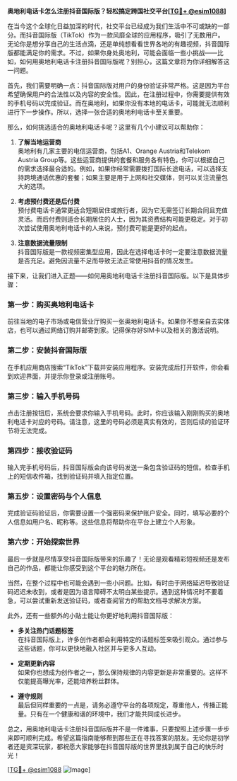 **奥地利电话卡怎么注册抖音国际版？轻松搞定跨国社交平台[[TG💪+ @esim1088](https://t.me/s/esim1088)]**

在当今这个全球化日益加深的时代，社交平台已经成为我们生活中不可或缺的一部分。而抖音国际版（TikTok）作为一款风靡全球的应用程序，吸引了无数用户。无论你是想分享自己的生活点滴，还是单纯想看看世界各地的有趣视频，抖音国际版都能满足你的需求。不过，如果你身处奥地利，可能会面临一些小挑战——比如，如何用奥地利电话卡注册抖音国际版呢？别担心，这篇文章将为你详细解答这一问题。

首先，我们需要明确一点：抖音国际版对用户的身份验证非常严格。这是因为平台希望确保用户的合法性以及内容的安全性。因此，在注册过程中，你需要提供有效的手机号码以完成验证。而在奥地利，如果你没有本地的电话卡，可能就无法顺利进行下一步操作。所以，选择一张合适的奥地利电话卡至关重要。

那么，如何挑选适合的奥地利电话卡呢？这里有几个小建议可以帮助你：

1. **了解当地运营商**  
   奥地利有几家主要的电信运营商，包括A1、Orange Austria和Telekom Austria Group等。这些运营商提供的套餐和服务各有特色，你可以根据自己的需求选择最合适的。例如，如果你经常需要拨打国际长途电话，可以选择支持跨境通话优惠的套餐；如果主要是用于上网和社交媒体，则可以关注流量包大的选项。

2. **考虑预付费还是后付费**  
   预付费电话卡通常更适合短期居住或旅行者，因为它无需签订长期合同且充值灵活。而后付费则适合长期居住的人士，因为其资费结构可能更稳定。对于初次尝试使用奥地利电话卡的人来说，预付费可能是更好的起点。

3. **注意数据流量限制**  
   抖音国际版是一款视频密集型应用，因此在选择电话卡时一定要注意数据流量是否充足。避免因流量不足而导致无法正常使用抖音的情况发生。

接下来，让我们进入正题——如何用奥地利电话卡注册抖音国际版。以下是具体步骤：

### 第一步：购买奥地利电话卡  
前往当地的电子市场或电信营业厅购买一张奥地利电话卡。如果你不想亲自去实体店，也可以通过网络订购并邮寄到家。记得保存好SIM卡以及相关的激活说明。

### 第二步：安装抖音国际版  
在手机应用商店搜索“TikTok”下载并安装应用程序。安装完成后打开软件，你会看到欢迎界面，并提示你登录或注册账号。

### 第三步：输入手机号码  
点击注册按钮后，系统会要求你输入手机号码。此时，你应该输入刚刚购买的奥地利电话卡对应的号码。请注意，这里的号码必须是真实有效的，否则后续的验证环节将无法完成。

### 第四步：接收验证码  
输入完手机号码后，抖音国际版会向该号码发送一条包含验证码的短信。检查手机上的短信收件箱，找到验证码并填入指定位置。

### 第五步：设置密码与个人信息  
完成验证码验证后，你需要设置一个强密码来保护账户安全。同时，填写必要的个人信息如用户名、昵称等。这些信息将帮助你在平台上建立个人形象。

### 第六步：开始探索世界  
最后一步就是尽情享受抖音国际版带来的乐趣了！无论是观看精彩短视频还是发布自己的作品，都能让你感受到这个平台的魅力所在。

当然，在整个过程中也可能会遇到一些小问题。比如，有时由于网络延迟导致验证码迟迟未收到，或者是因为语言障碍不太明白某些提示。遇到这种情况时不要着急，可以尝试重新发送验证码，或者查阅官方的帮助文档寻求解决方案。

此外，还有一些额外的小贴士能让你更好地利用抖音国际版：

- **多关注热门话题标签**  
  在抖音国际版上，许多创作者都会利用特定的话题标签来吸引观众。通过参与这些话题，你可以更快地融入社区并与更多人互动。

- **定期更新内容**  
  如果你也想成为创作者之一，那么保持规律的内容更新是非常重要的。这样不仅能提高曝光率，还能培养粉丝群体。

- **遵守规则**  
  最后但同样重要的一点是，请务必遵守平台的各项规定，尊重他人，传播正能量。只有在一个健康和谐的环境中，我们才能共同成长进步。

总之，用奥地利电话卡注册抖音国际版并不是一件难事，只要按照上述步骤一步步来即可顺利完成。希望这篇指南能够帮到那些正在寻找答案的朋友。无论你是初学者还是资深玩家，都祝愿大家能够在抖音国际版的世界里找到属于自己的快乐时光！

[[TG💪+ @esim1088](https://t.me/s/esim1088) ![Image](https://i.postimg.cc/4NQfJmqS/Snipaste-2025-05-13-00-14-12.png)]